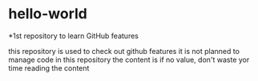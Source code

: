 # hello-world
*1st repository to learn GitHub features

this repository is used to check out github features
it is not planned to manage code in this repository
the content is if no value, don't waste yor time reading the content

